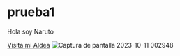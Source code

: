 # prueba1
Hola soy Naruto

[Visita mi Aldea](https://www.youtube.com/watch?v=37779hpAFfU)
![Captura de pantalla 2023-10-11 002948](https://github.com/Alex-Benites/prueba1/assets/136673432/838a7ac6-ed8c-4b86-afc0-a3b252f32c12)

